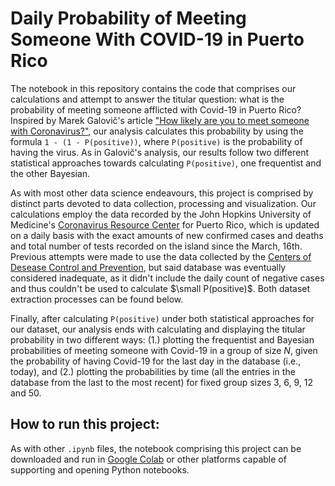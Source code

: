 # Daily Probability of Meeting Someone With COVID-19 in Puerto Rico

The notebook in this repository contains the code that comprises our calculations and attempt to answer the titular question: what is the probability of meeting someone afflicted with Covid-19 in Puerto Rico? Inspired by Marek Galovič's article ["How likely are you to meet someone with Coronavirus?"](https://towardsdatascience.com/how-likely-are-you-to-meet-someone-with-coronavirus-4522d39487b7), our analysis calculates this probability by using the formula `1 - (1 - P(positive))`, where `P(positive)` is the probability of having the virus. As in Galovič's analysis, our results follow two different statistical approaches towards calculating `P(positive)`, one frequentist and the other Bayesian.

As with most other data science endeavours, this project is comprised by distinct parts devoted to data collection, processing and visualization. Our calculations employ the data recorded by the John Hopkins University of Medicine's [Coronavirus Resource Center](https://coronavirus.jhu.edu/region/us/puerto-rico) for Puerto Rico, which is updated on a daily basis with the exact amounts of new confirmed cases and deaths and total number of tests recorded on the island since the March, 16th. Previous attempts were made to use the data collected by the [Centers of Desease Control and Prevention](https://data.cdc.gov/Case-Surveillance/United-States-COVID-19-Cases-and-Deaths-by-State-o/9mfq-cb36), but said database was eventually considered inadequate, as it didn't include the daily count of negative cases and thus couldn't be used to calculate $\small P(positive)$. Both dataset extraction processes can be found below.

Finally, after calculating `P(positive)` under both statistical approaches for our dataset, our analysis ends with calculating and displaying the titular probability in two different ways: (1.) plotting the frequentist and Bayesian probabilities of meeting someone with Covid-19 in a group of size *N*, given the probability of having Covid-19 for the last day in the database (i.e., today), and (2.) plotting the probabilities by time (all the entries in the database from the last to the most recent) for fixed group sizes 3, 6, 9, 12 and 50.

## How to run this project:

As with other `.ipynb` files, the notebook comprising this project can be downloaded and run in [Google Colab](https://colab.research.google.com/) or other platforms capable of supporting and opening Python notebooks.
